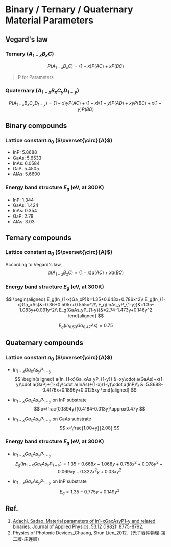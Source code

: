 # Binary / Ternary / Quaternary Material Parameters

## Vegard's law

### Ternary ($A_{1-x}B_xC$)

$$
P(A_{1-x}B_xC)=(1-x)P(AC)+xP(BC)
$$
> P for Parameters

### Quaternary ($A_{1-x}B_xC_yD_{1-y}$)

$$
P(A_{1-x}B_xC_yD_{1-y})=(1-x)yP(AC)+(1-x)(1-y)P(AD)+xyP(BC)+x(1-y)P(BD)
$$

## Binary compounds

### Lattice constant  $a_0$ ($\overset{\circ}{A}$)

- InP: 5.8688
- GaAs: 5.6533
- InAs: 6.0584
- GaP: 5.4505
- AlAs: 5.6600

### Energy band structure $E_g$ (eV, at 300K)

- InP: 1.344
- GaAs: 1.424
- InAs: 0.354
- GaP: 2.78
- AlAs: 3.03

## Ternary compounds

### Lattice constant $a_0$ ($\overset{\circ}{A}$)

According to Vegard's law, 
$$
a(A_{1-x}B_xC)=(1-x)a(AC)+xa(BC)
$$

### Energy band structure $E_g$  (eV, at 300K)

$$
\begin{aligned}
E_g(In_{1-x}Ga_xP)&=1.35+0.643x+0.786x^2\\
E_g(In_{1-x}Ga_xAs)&=0.36+0.505x+0.555x^2\\
E_g(InAs_yP_{1-y})&=1.35-1.083y+0.091y^2\\
E_g(GaAs_yP_{1-y})&=2.74-1.473y+0.146y^2
\end{aligned}
$$

$$
E_g(In_{0.53}Ga_{0.47}As)=0.75
$$

## Quaternary compounds

### Lattice constant $a_0$ ($\overset{\circ}{A}$)

- $In_{1-x}Ga_xAs_yP_{1-y}$
  $$
  \begin{aligned}
  a(In_{1-x}Ga_xAs_yP_{1-y}) &=xy\cdot a(GaAs)+x(1-y)\cdot a(GaP)+(1-x)y\cdot a(InAs)+(1-x)(1-y)\cdot a(InP)\\
  &=5.8688-0.4176x+0.1896y+0.0125xy
  \end{aligned}
  $$

- $In_{1-x}Ga_xAs_yP_{1-y}$ on InP substrate
  $$
  x=\frac{0.1894y}{0.4184-0.013y}\approx0.47y
  $$

- $In_{1-x}Ga_xAs_yP_{1-y}$ on GaAs substrate
  $$
  x=\frac{1.00+y}{2.08}
  $$

### Energy band structure $E_g$  (eV, at 300K)

- $In_{1-x}Ga_xAs_yP_{1-y}$
  $$
  E_g(In_{1-x}Ga_xAs_yP_{1-y})=1.35+0.668x-1.068y+0.758x^2+0.078y^2-0.069xy-0.322x^2y+0.03xy^2
  $$

- $In_{1-x}Ga_xAs_yP_{1-y}$ on InP substrate
  $$
  E_g=1.35-0.775y+0.149y^2
  $$

## Ref.

1. [Adachi, Sadao. Material parameters of In1-xGaxAsyP1-y and related binaries. Journal of Applied Physics, 53.12 (1982): 8775-8792.](https://aip.scitation.org/doi/abs/10.1063/1.330480)
2. Physics of Photonic Devices_Chuang, Shun Lien_2012.（光子器件物理-第二版-庄连顺）

